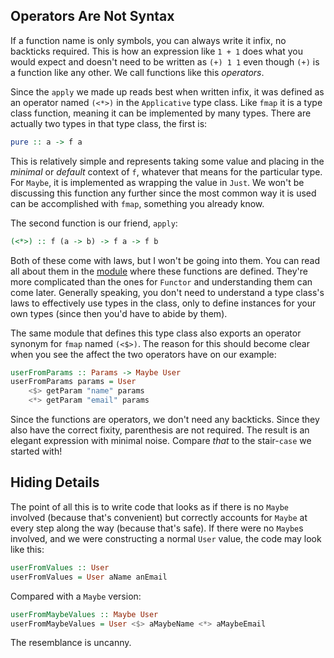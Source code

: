 ## Operators Are Not Syntax

If a function name is only symbols, you can always write it infix, no backticks
required. This is how an expression like `1 + 1` does what you would expect and
doesn't need to be written as `(+) 1 1` even though `(+)` is a function like any
other. We call functions like this *operators*.

Since the `apply` we made up reads best when written infix, it was defined as an
operator named `(<*>)` in the `Applicative` type class. Like `fmap` it is a type
class function, meaning it can be implemented by many types. There are actually
two types in that type class, the first is:

```haskell
pure :: a -> f a
```

This is relatively simple and represents taking some value and placing in the
*minimal* or *default* context of `f`, whatever that means for the particular
type. For `Maybe`, it is implemented as wrapping the value in `Just`. We won't
be discussing this function any further since the most common way it is used can
be accomplished with `fmap`, something you already know.

The second function is our friend, `apply`:

```haskell
(<*>) :: f (a -> b) -> f a -> f b
```

Both of these come with laws, but I won't be going into them. You can read all
about them in the [module][Control.Applicative] where these functions are
defined. They're more complicated than the ones for `Functor` and understanding
them can come later. Generally speaking, you don't need to understand a type
class's laws to effectively use types in the class, only to define instances for
your own types (since then you'd have to abide by them).

[Control.Applicative]: http://hackage.haskell.org/package/base-4.7.0.1/docs/Control-Applicative.html

The same module that defines this type class also exports an operator synonym
for `fmap` named `(<$>)`. The reason for this should become clear when you see
the affect the two operators have on our example:

```haskell
userFromParams :: Params -> Maybe User
userFromParams params = User
    <$> getParam "name" params
    <*> getParam "email" params
```

Since the functions are operators, we don't need any backticks. Since they also
have the correct fixity, parenthesis are not required. The result is an elegant
expression with minimal noise. Compare *that* to the stair-`case` we started
with!

## Hiding Details

The point of all this is to write code that looks as if there is no `Maybe`
involved (because that's convenient) but correctly accounts for `Maybe` at every
step along the way (because that's safe). If there were no `Maybe`s involved,
and we were constructing a normal `User` value, the code may look like this:

```haskell
userFromValues :: User
userFromValues = User aName anEmail
```

Compared with a `Maybe` version:

```haskell
userFromMaybeValues :: Maybe User
userFromMaybeValues = User <$> aMaybeName <*> aMaybeEmail
```

The resemblance is uncanny.

